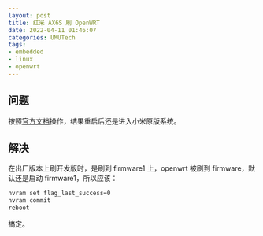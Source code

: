 ```yaml
---
layout: post
title: 红米 AX6S 刷 OpenWRT
date: 2022-04-11 01:46:07
categories: UMUTech
tags:
- embedded
- linux
- openwrt
---
```

## 问题

按照[官方文档](https://openwrt.org/toh/xiaomi/ax3200)操作，结果重启后还是进入小米原版系统。

## 解决

在出厂版本上刷开发版时，是刷到 firmware1 上，openwrt 被刷到 firmware，默认还是启动 firmware1，所以应该：

```sh
nvram set flag_last_success=0
nvram commit
reboot
```

搞定。
